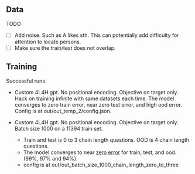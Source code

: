 
## Data

TODO
- [ ] Add noise. Such as A likes sth. This can potentially add difficulty for attention to locate persons.
- [ ] Make sure the train/test does not overlap.

## Training

Successful runs
- Custom 4L4H gpt. No positional encoding. Objective on target only. Hack on training infinite with same datasets each time. The model converges to zero train error, 
near zero test error, and high ood error. Config is at out/out_temp_2/config.json.

- Custom 4L4H gpt. No positional encoding. Objective on target only. Batch size 1000 on a 11394 train set.
    - Train and test is 0 to 3 chain length questions. OOD is 4 chain length questions.
    - The model converges to near [zero error](https://wandb.ai/jiajun-song928/symbolic_tom/runs/20250527-114307/panel/0l8gw192t/panel/0l8gw192t?nw=nwuserjiajunsong928) for train, test, and ood. (99%, 97% and 94%).
    - config is at out/out_batch_size_1000_chain_length_zero_to_three